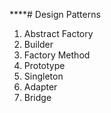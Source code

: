 \*\*\*\*# Design Patterns

1. Abstract Factory
2. Builder
3. Factory Method
4. Prototype
5. Singleton
6. Adapter
7. Bridge
